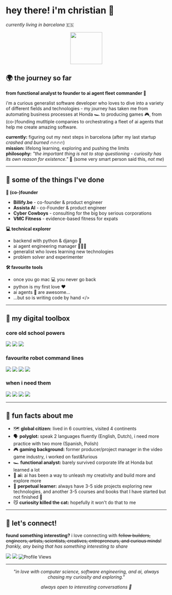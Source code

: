 # hey there! i'm christian 👋
*currently living in barcelona* 🇪🇸

<p align="center">
<img src="https://media.giphy.com/media/M9gbBd9nbDrOTu1Mqx/giphy.gif" width="100"/>
</p>

## 🌍 the journey so far

**from functional analyst to founder to ai agent fleet commander 🫡**

i'm a curious generalist software developer who loves to dive into a variety of different fields and technologies - my journey has taken me from automating business processes at Honda 🏎️ to producing games 🎮, from (co-)founding mutltiple companies to orchestrating a fleet of ai agents that help me create amazing software. 

**currently:** figuring out my next steps in barcelona (after my last startup *crashed and burned* 🔥🔥🔥🔥)  
**mission:** lifelong learning, exploring and pushing the limits  
**philosophy:** *"the important thing is not to stop questioning - curiosity has its own reason for existence."* 🧠 (some very smart person said this, *not me*)

---

## 🚀 some of the things I've done 

**🏢 (co-)founder**
- **Billify.be** - co-founder & product engineer
- **Assista AI** - co-Founder & product engineer
- **Cyber Cowboys** - consulting for the big boy serious corporations
- **VMC Fitness** - evidence-based fitness for expats

**💻 technical explorer**
- backend with python & django 🐍
- ai agent engineering manager 👨🏻‍💼
- generalist who loves learning new technologies
- problem solver and experimenter

**🛠️ favourite tools**
- once you go mac 💻 you never go back 
- python is my first love ❤️
- ai agents 🤖 are awesome...
- ...but so is writing code by hand </>
---

## 🔧 my digital toolbox

### **core old school powers**
<p>
<img src="https://img.shields.io/static/v1?logo=python&label&color=4B8BBE&message=Python&logoColor=white&logoWidth=20">
<img src="https://img.shields.io/static/v1?logo=django&label&color=092e20&message=Django&logoColor=white&logoWidth=20">
<img src="https://img.shields.io/static/v1?logo=postgresql&label&color=4169E1&message=PostgreSQL&logoColor=white&logoWidth=20">
</p>

### **favourite robot command lines**
<p>
<img src="https://img.shields.io/static/v1?logo=cursor&label&color=2D2D2D&message=Cursor&logoColor=white&logoWidth=20">
<img src="https://img.shields.io/static/v1?logo=claude&label&color=F9B233&message=Claude%20Code&logoColor=white&logoWidth=20">
<img src="https://img.shields.io/badge/Claude-D97757?logo=claude&logoColor=fff&message=Claude&logoColor=white&logoWidth=20">
<img src="https://img.shields.io/badge/ChatGPT-74aa9c?logo=openai&logoColor=white&message=GPT-o3&logoColor=white&logoWidth=20"
</p>

### **when i need them**
<p>
<img src="https://img.shields.io/static/v1?logo=typescript&label&color=3178C6&message=TypeScript&logoColor=white&logoWidth=20">
<img src="https://img.shields.io/static/v1?logo=react&label&color=61DAFB&message=React&logoColor=white&logoWidth=20">
<img src="https://img.shields.io/static/v1?logo=fastapi&label&color=009688&message=FastAPI&logoColor=white&logoWidth=20">
<img src="https://img.shields.io/static/v1?logo=microsoft-sql-server&label&color=CC2927&message=SQL%20Server&logoColor=white&logoWidth=20">
</p>

---

## 🌟 fun facts about me

- 🗺️ **global citizen:** lived in 6 countries, visited 4 continents
- 🗣️ **polyglot:** speak 2 languages fluently (English, Dutch), i need more practice with two more (Spanish, Polish)  
- 🎮 **gaming background:** former producer/project manager in the video game industry, i worked on fast&furious  
- 🏎️ **functional analyst:** barely survived corporate life at Honda but learned a lot 
- 🤖 **ai:** ai has been a way to unleash my creativity and build more and explore more  
- 🔬 **perpetual learner:** always have 3-5 side projects exploring new technologies, and another 3-5 courses and books that I have started but not finished 🫣
- 😼 **curiosity killed the cat:** hopefully it won't do that to me  

---

## 🤝 let's connect!

**found something interesting?** i love connecting with <strike>fellow builders, engineers, artists, scientists, creatives, entrepreneurs, and curious minds!</strike> *frankly, any being that has something interesting to share*

[<img src="https://img.shields.io/static/v1?logo=gmail&label&color=EA4335&message=otta.ladybug808&logoColor=white&logoWidth=20">](mailto:otta.ladybug808@passmail.net)
[<img src="https://img.shields.io/static/v1?logo=linkedin&label&color=0A66C2&message=christianvuye&logoColor=white&logoWidth=20">](https://www.linkedin.com/in/christianvuye/)
<img src="https://komarev.com/ghpvc/?username=christianvuye&style=flat-square&color=blue" alt="Profile Views"/>

---

<p align="center">
<em>"in love with computer science, software engineering, and ai, always chasing my curiosity and exploring."</em>
</p>

<p align="center">
<em>always open to interesting conversations 💬</em>
</p>
